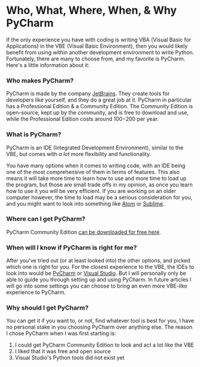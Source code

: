 # Who, What, Where, When, & Why PyCharm

If the only experience you have with coding is writing VBA (Visual Basic for Applications) in the VBE (Visual Basic Environment), then you would likely benefit from using within another development environment to write Python. Fortunately, there are many to choose from, and my favorite is PyCharm. Here's a little information about it:

### Who makes PyCharm?
PyCharm is made by the company [JetBrains](https://www.jetbrains.com/). They create tools for developers like yourself, and they do a great job at it. PyCharm in particular has a Professional Edition & a Community Edition. The Community Edition is open-source, kept up by the community, and is free to download and use, while the Professional Edition costs around $100-$200 per year.

### What is PyCharm?
PyCharm is an IDE (Integrated Development Environment), similar to the VBE, but comes with *a lot* more flexibility and functionality. 

You have many options when it comes to writing code, with an IDE being one of the most comprehensive of them in terms of features. This also means it will take more time to learn how to use and more time to load up the program, but those are small trade offs in my opinion, as once you learn how to use it you will be very efficient. If you are working on an older computer however, the time to load may be a serious consideration for you, and you might want to look into something like [Atom](https://atom.io/) or [Sublime](https://www.sublimetext.com/).

### Where can I get PyCharm?
PyCharm Community Edition [can be downloaded for free here](https://www.jetbrains.com/pycharm/download/).

### When will I know if PyCharm is right for me?
After you've tried out (or at least looked into) the other options, and picked which one is right for you. For the closest experience to the VBE, the IDEs to look into would be [PyCharm](https://www.jetbrains.com/pycharm/download/) or [Visual Studio](https://visualstudio.microsoft.com/vs/features/python/). But I will personally only be able to guide you through setting up and using PyCharm. In future articles I will go into some settings you can choose to bring an even more VBE-like experience to PyCharm.

### Why should I get PyCharm?
You can get it if you want to, or not, find whatever tool is best for you, I have no personal stake in you choosing PyCharm over anything else. The reason I chose PyCharm when I was first starting is:
1. I could get PyCharm Community Edition to look and act a lot like the VBE
2. I liked that it was free and open source
3. Visual Studio's Python tools did not exist yet
